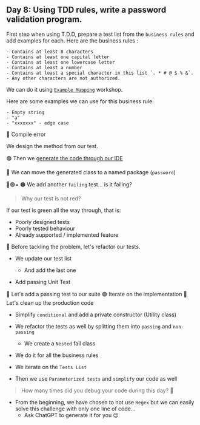 ## Day 8: Using TDD rules, write a password validation program.

First step when using T.D.D, prepare a test list from the `business rules` and add examples for each.
Here are the business rules :

```text
- Contains at least 8 characters
- Contains at least one capital letter
- Contains at least one lowercase letter
- Contains at least a number
- Contains at least a special character in this list `. * # @ $ % &`.
- Any other characters are not authorized.
```

We can do it using [`Example Mapping`](https://xtrem-tdd.netlify.app/Flavours/Practices/example-mapping) workshop.

Here are some examples we can use for this business rule:

```text
- Empty string
- "a"
- "xxxxxxx" - edge case
```

🔴 Compile error

We design the method from our test.

🟢 Then we [generate the code through our IDE](https://xtrem-tdd.netlify.app/Flavours/Design/generate-code-from-usage)

🔵 We can move the generated class to a named package (`password`)

🔴🟢= 🟤 We add another `failing` test... is it failing?

> Why our test is not red?

If our test is green all the way through, that is:

- Poorly designed tests
- Poorly tested behaviour
- Already supported / implemented feature

🔵 Before tackling the problem, let's refactor our tests.

- We update our test list
    - And add the last one

- Add passing Unit Test

🔴 Let's add a passing test to our suite
🟢 Iterate on the implementation
🔵 Let's clean up the production code

- Simplify `conditional` and add a private constructor (Utility class)
- We refactor the tests as well by splitting them into `passing` and `non-passing`
    - We create a `Nested` fail class

- We do it for all the business rules
- We iterate on the `Tests List`
- Then we use `Parameterized tests` and `simplify` our code as well

> How many times did you debug your code during this day? 🤔

- From the beginning, we have chosen to not use `Regex` but we can easily solve this challenge with only one line of
  code...
    - Ask ChatGPT to generate it for you 😉